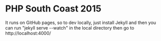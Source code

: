 PHP South Coast 2015
====================

It runs on GitHub pages, so to dev locally, just install Jekyll and then you can run "jekyll serve --watch" in the local directory then go to http://localhost:4000/ 
